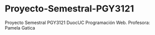 # Proyecto-Semestral-PGY3121
Proyecto Semestral PGY3121 DuocUC Programación Web. Profesora: Pamela Gatica
